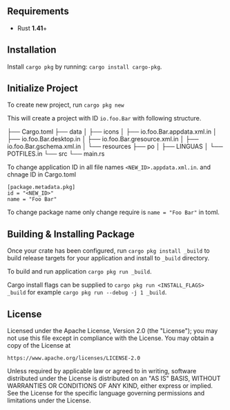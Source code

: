 ## Requirements

- Rust **1.41**+

## Installation

Install `cargo pkg` by running: `cargo install cargo-pkg`.

## Initialize Project

To create new project, run `cargo pkg new`

This will create a project with ID `io.foo.Bar` with following structure.

├── Cargo.toml
├── data
│   ├── icons
│   ├── io.foo.Bar.appdata.xml.in
│   ├── io.foo.Bar.desktop.in
│   ├── io.foo.Bar.gresource.xml.in
│   ├── io.foo.Bar.gschema.xml.in
│   └── resources
├── po
│   ├── LINGUAS
│   └── POTFILES.in
└── src
    └── main.rs
    
To change application ID in all file names `<NEW_ID>.appdata.xml.in`. and chnage ID in Cargo.toml

```
[package.metadata.pkg]
id = "<NEW_ID>"
name = "Foo Bar"
```

To change package name only change require is `name = "Foo Bar"` in toml.



## Building & Installing Package

Once your crate has been configured, run `cargo pkg install _build` to build release
targets for your application and install to `_build` directory.

To build and run application `cargo pkg run _build`.

Cargo install flags can be supplied to `cargo pkg run <INSTALL_FLAGS> _build` for example
`cargo pkg run --debug -j 1 _build`.

## License

Licensed under the Apache License, Version 2.0 (the "License");
you may not use this file except in compliance with the License.
You may obtain a copy of the License at

    https://www.apache.org/licenses/LICENSE-2.0

Unless required by applicable law or agreed to in writing, software
distributed under the License is distributed on an "AS IS" BASIS,
WITHOUT WARRANTIES OR CONDITIONS OF ANY KIND, either express or implied.
See the License for the specific language governing permissions and
limitations under the License.

[//]: # (general links)

[cargo subcommand]: https://github.com/rust-lang/cargo/wiki/Third-party-cargo-subcommands
